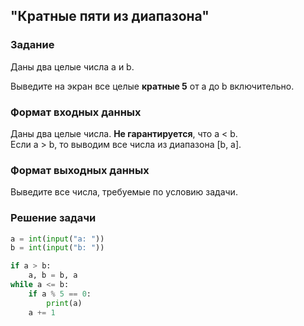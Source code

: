 ## "Кратные пяти из диапазона"

### Задание

Даны два целые числа a и b.

Выведите на экран все целые **кратные 5** от a до b включительно.

### Формат входных данных

Даны два целые числа. **Не гарантируется**, что a < b. \
Если a > b, то выводим все числа из диапазона [b, a].

### Формат выходных данных

Выведите все числа, требуемые по условию задачи.

### Решение задачи

```python
a = int(input("a: "))
b = int(input("b: "))

if a > b:
    a, b = b, a
while a <= b:
    if a % 5 == 0:
        print(a)
    a += 1
```
